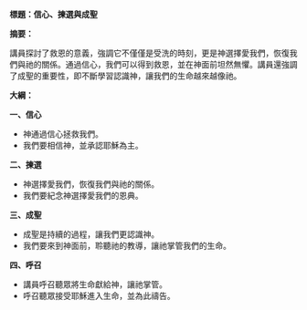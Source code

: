 **標題：信心、揀選與成聖**

**摘要：**

講員探討了救恩的意義，強調它不僅僅是受洗的時刻，更是神選擇愛我們，恢復我們與祂的關係。通過信心，我們可以得到救恩，並在神面前坦然無懼。講員還強調了成聖的重要性，即不斷學習認識神，讓我們的生命越來越像祂。

**大綱：**

**一、信心**
* 神通過信心拯救我們。
* 我們要相信神，並承認耶穌為主。

**二、揀選**
* 神選擇愛我們，恢復我們與祂的關係。
* 我們要紀念神選擇愛我們的恩典。

**三、成聖**
* 成聖是持續的過程，讓我們更認識神。
* 我們要來到神面前，聆聽祂的教導，讓祂掌管我們的生命。

**四、呼召**
* 講員呼召聽眾將生命獻給神，讓祂掌管。
* 呼召聽眾接受耶穌進入生命，並為此禱告。